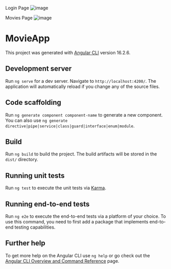 Login Page
![image](https://github.com/KAA5HU/MoviesApp/assets/37861667/a5f8dee4-1a8c-4836-b2dd-4c54adb3c1bf)

Movies Page
![image](https://github.com/KAA5HU/MoviesApp/assets/37861667/a845d10a-bfc1-4fe6-b96f-bd83c7155aae)

# MovieApp

This project was generated with [Angular CLI](https://github.com/angular/angular-cli) version 16.2.6.

## Development server

Run `ng serve` for a dev server. Navigate to `http://localhost:4200/`. The application will automatically reload if you change any of the source files.

## Code scaffolding

Run `ng generate component component-name` to generate a new component. You can also use `ng generate directive|pipe|service|class|guard|interface|enum|module`.

## Build

Run `ng build` to build the project. The build artifacts will be stored in the `dist/` directory.

## Running unit tests

Run `ng test` to execute the unit tests via [Karma](https://karma-runner.github.io).

## Running end-to-end tests

Run `ng e2e` to execute the end-to-end tests via a platform of your choice. To use this command, you need to first add a package that implements end-to-end testing capabilities.

## Further help

To get more help on the Angular CLI use `ng help` or go check out the [Angular CLI Overview and Command Reference](https://angular.io/cli) page.
